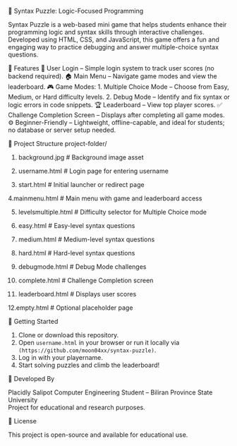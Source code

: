 🧩 Syntax Puzzle: Logic-Focused Programming

Syntax Puzzle is a web-based mini game that helps students enhance their programming logic and syntax skills through interactive challenges. Developed using HTML, CSS, and JavaScript, this game offers a fun and engaging way to practice debugging and answer multiple-choice syntax questions.

🎯 Features
🔐 User Login – Simple login system to track user scores (no backend required).
🏠 Main Menu – Navigate game modes and view the leaderboard.
🎮 Game Modes:
       1. Multiple Choice Mode – Choose from Easy, Medium, or Hard difficulty levels.
       2. Debug Mode – Identify and fix syntax or logic errors in code snippets.
🏆 Leaderboard – View top player scores.
✅ Challenge Completion Screen – Displays after completing all game modes.
⚙️ Beginner-Friendly – Lightweight, offline-capable, and ideal for students; no database or server setup needed.


📂 Project Structure
project-folder/
1. background.jpg           # Background image asset

2. username.html            # Login page for entering username

3. start.html               # Initial launcher or redirect page

4.mainmenu.html            # Main menu with game and leaderboard access

5. levelsmultiple.html      # Difficulty selector for Multiple Choice mode

6. easy.html                # Easy-level syntax questions

7. medium.html              # Medium-level syntax questions

8. hard.html                # Hard-level syntax questions

9. debugmode.html           # Debug Mode challenges

10. complete.html            # Challenge Completion screen

11. leaderboard.html         # Displays user scores

12.empty.html               # Optional placeholder page


🚀 Getting Started

1. Clone or download this repository.
2. Open `username.html` in your browser or run it locally via `(https://github.com/moon04xx/syntax-puzzle)`.
3. Log in with your playername.
4. Start solving puzzles and climb the leaderboard!

👤 Developed By

Placidly Salipot
Computer Engineering Student – Biliran Province State University  
Project for educational and research purposes.

📄 License

This project is open-source and available for educational use.
